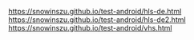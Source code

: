 

https://snowinszu.github.io/test-android/hls-de.html
https://snowinszu.github.io/test-android/hls-de2.html
https://snowinszu.github.io/test-android/vhs.html
